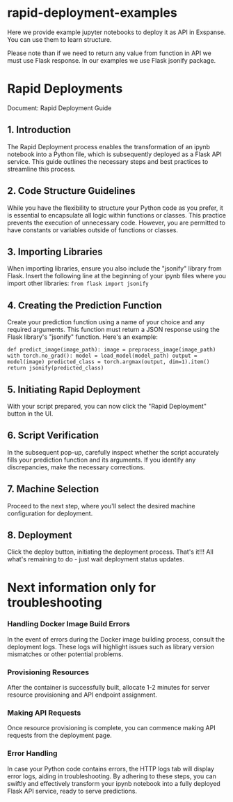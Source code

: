 # rapid-deployment-examples

Here we provide example jupyter notebooks to deploy it as API in Exspanse. You can use them to learn structure.

Please note than if we need to return any value from function in API we must use Flask response. In our examples we use Flask jsonify package.

# Rapid Deployments
Document: Rapid Deployment Guide

## 1. Introduction
The Rapid Deployment process enables the transformation of an ipynb notebook into a Python file, which is subsequently deployed as a Flask API service. This guide outlines the necessary steps and best practices to streamline this process.

## 2. Code Structure Guidelines
While you have the flexibility to structure your Python code as you prefer, it is essential to encapsulate all logic within functions or classes. This practice prevents the execution of unnecessary code. However, you are permitted to have constants or variables outside of functions or classes.

## 3. Importing Libraries
When importing libraries, ensure you also include the "jsonify" library from Flask. Insert the following line at the beginning of your ipynb files where you import other libraries:
`
from flask import jsonify
`

## 4. Creating the Prediction Function
Create your prediction function using a name of your choice and any required arguments. This function must return a JSON response using the Flask library's "jsonify" function. Here's an example:

`
def predict_image(image_path):
    image = preprocess_image(image_path)
    with torch.no_grad():
        model = load_model(model_path)
        output = model(image)
        predicted_class = torch.argmax(output, dim=1).item()
    return jsonify(predicted_class)
`

## 5. Initiating Rapid Deployment
With your script prepared, you can now click the "Rapid Deployment" button in the UI.

## 6. Script Verification
In the subsequent pop-up, carefully inspect whether the script accurately fills your prediction function and its arguments. If you identify any discrepancies, make the necessary corrections.

## 7. Machine Selection
Proceed to the next step, where you'll select the desired machine configuration for deployment.

## 8. Deployment
Click the deploy button, initiating the deployment process. That's it!!! All what's remaining to do - just wait deployment status updates.
​
# Next information only for troubleshooting

### Handling Docker Image Build Errors
In the event of errors during the Docker image building process, consult the deployment logs. These logs will highlight issues such as library version mismatches or other potential problems.

### Provisioning Resources
After the container is successfully built, allocate 1-2 minutes for server resource provisioning and API endpoint assignment.

### Making API Requests
Once resource provisioning is complete, you can commence making API requests from the deployment page.

### Error Handling
In case your Python code contains errors, the HTTP logs tab will display error logs, aiding in troubleshooting.
By adhering to these steps, you can swiftly and effectively transform your ipynb notebook into a fully deployed Flask API service, ready to serve predictions.
